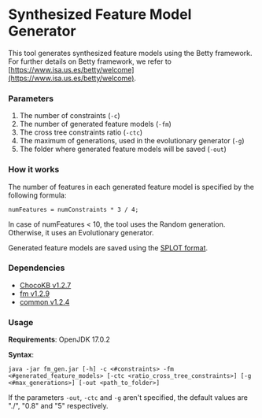 # Synthesized Feature Model Generator

This tool generates synthesized feature models using the Betty framework. For further details on Betty framework, we refer to [https://www.isa.us.es/betty/welcome](https://www.isa.us.es/betty/welcome).

### Parameters

1. The number of constraints (`-c`)
3. The number of generated feature models (`-fm`)
4. The cross tree constraints ratio (`-ctc`)
5. The maximum of generations, used in the evolutionary generator (`-g`)
6. The folder where generated feature models will be saved (`-out`)

### How it works

The number of features in each generated feature model is specified by the following formula:
```
numFeatures = numConstraints * 3 / 4;
```

In case of numFeatures < 10, the tool uses the Random generation. Otherwise, it uses an Evolutionary generator.

Generated feature models are saved using the [SPLOT format](http://www.splot-research.org).

### Dependencies

- [ChocoKB v1.2.7](https://github.com/manleviet/ChocoKB)
- [fm v1.2.9](https://github.com/manleviet/FeatureModelPackage)
- [common v1.2.4](https://github.com/manleviet/CommonPackage)

### Usage

**Requirements**: OpenJDK 17.0.2

**Syntax**: 
```
java -jar fm_gen.jar [-h] -c <#constraints> -fm <#generated_feature_models> [-ctc <ratio_cross_tree_constraints>] [-g <#max_generations>] [-out <path_to_folder>]
```

If the parameters `-out`, `-ctc` and `-g` aren't specified, the default values are "./", "0.8" and "5" respectively.
